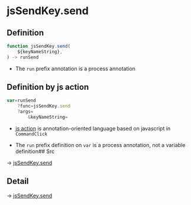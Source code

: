 # jsSendKey.send

## Definition

```js.js
function jsSendKey.send(
	${keyNameString},
) -> runSend
```

- The `run` prefix annotation is a process annotation
## Definition by js action

```js.js
var=runSend
	?func=jsSendKey.send
	?args=
		&keyNameString=
```

- [js action](#) is annotation-oriented language based on javascript in `CommandClick`

- The `run` prefix definition on `var` is a process annotation, not a variable definition## Src

-> [jsSendKey.send](https://github.com/puutaro/CommandClick/blob/master/app/src/main/java/com/puutaro/commandclick/fragment_lib/terminal_fragment/js_interface/JsSendKey.kt#L41)

## Detail

-> [jsSendKey.send](https://github.com/puutaro/CommandClick/blob/master/md/developer/js_interface/details/JsSendKey/send.md)
